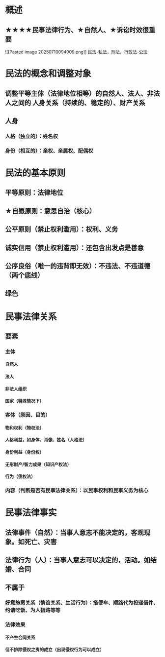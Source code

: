 # 概述
## ★★★★民事法律行为、★自然人、★诉讼时效很重要
![[Pasted image 20250710094909.png]]
民法-私法，刑法、行政法-公法
# 民法的概念和调整对象
## 调整平等主体（法律地位相等）的自然人、法人、非法人之间的 人身关系（持续的、稳定的）、财产关系
## 人身
### 人格（独立的）：姓名权
### 身份（相互的）：亲权、亲属权、配偶权
# 民法的基本原则
## 平等原则：法律地位
## ★自愿原则：意思自治（核心）
## 公平原则（禁止权利滥用）：权利、义务
## 诚实信用（禁止权利滥用）：还包含出发点是善意
## 公序良俗（唯一的违背即无效）：不违法、不违道德（两个底线）
## 绿色
# 民事法律关系
## 要素
### 主体
#### 自然人
#### 法人
#### 非法人组织
#### 国家（特殊情况下）
### 客体（原因、目的）
#### 物和权利（物权法）
#### 人格利益，如身体、肖像、姓名（人格法）
#### 身份利益（身份权）
#### 无形财产/智力成果（知识产权法）
#### 行为（债权法）
### 内容（判断是否有民事法律关系）：以民事权利和民事义务为核心
# 民事法律事实
## 法律事件（自然）：当事人意志不能决定的，客观现象。如死亡、灾害
## 法律行为（人）：当事人意志可以决定的，活动。如结婚、合同
## 不属于
### 好意施惠关系（情谊关系、生活行为）：搭便车、顺路代为投递信件、约请吃饭、为人指路等等
### 法律效果
#### 不产生合同关系
#### 但不排除侵权之责的成立（出现侵权行为可以成立）
